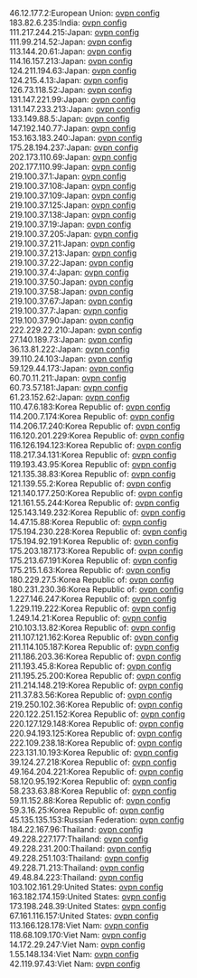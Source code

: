 46.12.177.2:European Union: [ovpn config](vpn/46_12_177_2.ovpn)  
183.82.6.235:India: [ovpn config](vpn/183_82_6_235.ovpn)  
111.217.244.215:Japan: [ovpn config](vpn/111_217_244_215.ovpn)  
111.99.214.52:Japan: [ovpn config](vpn/111_99_214_52.ovpn)  
113.144.20.61:Japan: [ovpn config](vpn/113_144_20_61.ovpn)  
114.16.157.213:Japan: [ovpn config](vpn/114_16_157_213.ovpn)  
124.211.194.63:Japan: [ovpn config](vpn/124_211_194_63.ovpn)  
124.215.4.13:Japan: [ovpn config](vpn/124_215_4_13.ovpn)  
126.73.118.52:Japan: [ovpn config](vpn/126_73_118_52.ovpn)  
131.147.221.99:Japan: [ovpn config](vpn/131_147_221_99.ovpn)  
131.147.233.213:Japan: [ovpn config](vpn/131_147_233_213.ovpn)  
133.149.88.5:Japan: [ovpn config](vpn/133_149_88_5.ovpn)  
147.192.140.77:Japan: [ovpn config](vpn/147_192_140_77.ovpn)  
153.163.183.240:Japan: [ovpn config](vpn/153_163_183_240.ovpn)  
175.28.194.237:Japan: [ovpn config](vpn/175_28_194_237.ovpn)  
202.173.110.69:Japan: [ovpn config](vpn/202_173_110_69.ovpn)  
202.177.110.99:Japan: [ovpn config](vpn/202_177_110_99.ovpn)  
219.100.37.1:Japan: [ovpn config](vpn/219_100_37_1.ovpn)  
219.100.37.108:Japan: [ovpn config](vpn/219_100_37_108.ovpn)  
219.100.37.109:Japan: [ovpn config](vpn/219_100_37_109.ovpn)  
219.100.37.125:Japan: [ovpn config](vpn/219_100_37_125.ovpn)  
219.100.37.138:Japan: [ovpn config](vpn/219_100_37_138.ovpn)  
219.100.37.19:Japan: [ovpn config](vpn/219_100_37_19.ovpn)  
219.100.37.205:Japan: [ovpn config](vpn/219_100_37_205.ovpn)  
219.100.37.211:Japan: [ovpn config](vpn/219_100_37_211.ovpn)  
219.100.37.213:Japan: [ovpn config](vpn/219_100_37_213.ovpn)  
219.100.37.22:Japan: [ovpn config](vpn/219_100_37_22.ovpn)  
219.100.37.4:Japan: [ovpn config](vpn/219_100_37_4.ovpn)  
219.100.37.50:Japan: [ovpn config](vpn/219_100_37_50.ovpn)  
219.100.37.58:Japan: [ovpn config](vpn/219_100_37_58.ovpn)  
219.100.37.67:Japan: [ovpn config](vpn/219_100_37_67.ovpn)  
219.100.37.7:Japan: [ovpn config](vpn/219_100_37_7.ovpn)  
219.100.37.90:Japan: [ovpn config](vpn/219_100_37_90.ovpn)  
222.229.22.210:Japan: [ovpn config](vpn/222_229_22_210.ovpn)  
27.140.189.73:Japan: [ovpn config](vpn/27_140_189_73.ovpn)  
36.13.81.222:Japan: [ovpn config](vpn/36_13_81_222.ovpn)  
39.110.24.103:Japan: [ovpn config](vpn/39_110_24_103.ovpn)  
59.129.44.173:Japan: [ovpn config](vpn/59_129_44_173.ovpn)  
60.70.11.211:Japan: [ovpn config](vpn/60_70_11_211.ovpn)  
60.73.57.181:Japan: [ovpn config](vpn/60_73_57_181.ovpn)  
61.23.152.62:Japan: [ovpn config](vpn/61_23_152_62.ovpn)  
110.47.6.183:Korea Republic of: [ovpn config](vpn/110_47_6_183.ovpn)  
114.200.7.174:Korea Republic of: [ovpn config](vpn/114_200_7_174.ovpn)  
114.206.17.240:Korea Republic of: [ovpn config](vpn/114_206_17_240.ovpn)  
116.120.201.229:Korea Republic of: [ovpn config](vpn/116_120_201_229.ovpn)  
116.126.194.123:Korea Republic of: [ovpn config](vpn/116_126_194_123.ovpn)  
118.217.34.131:Korea Republic of: [ovpn config](vpn/118_217_34_131.ovpn)  
119.193.43.95:Korea Republic of: [ovpn config](vpn/119_193_43_95.ovpn)  
121.135.38.83:Korea Republic of: [ovpn config](vpn/121_135_38_83.ovpn)  
121.139.55.2:Korea Republic of: [ovpn config](vpn/121_139_55_2.ovpn)  
121.140.177.250:Korea Republic of: [ovpn config](vpn/121_140_177_250.ovpn)  
121.161.55.244:Korea Republic of: [ovpn config](vpn/121_161_55_244.ovpn)  
125.143.149.232:Korea Republic of: [ovpn config](vpn/125_143_149_232.ovpn)  
14.47.15.88:Korea Republic of: [ovpn config](vpn/14_47_15_88.ovpn)  
175.194.230.228:Korea Republic of: [ovpn config](vpn/175_194_230_228.ovpn)  
175.194.92.191:Korea Republic of: [ovpn config](vpn/175_194_92_191.ovpn)  
175.203.187.173:Korea Republic of: [ovpn config](vpn/175_203_187_173.ovpn)  
175.213.67.191:Korea Republic of: [ovpn config](vpn/175_213_67_191.ovpn)  
175.215.1.63:Korea Republic of: [ovpn config](vpn/175_215_1_63.ovpn)  
180.229.27.5:Korea Republic of: [ovpn config](vpn/180_229_27_5.ovpn)  
180.231.230.36:Korea Republic of: [ovpn config](vpn/180_231_230_36.ovpn)  
1.227.146.247:Korea Republic of: [ovpn config](vpn/1_227_146_247.ovpn)  
1.229.119.222:Korea Republic of: [ovpn config](vpn/1_229_119_222.ovpn)  
1.249.14.21:Korea Republic of: [ovpn config](vpn/1_249_14_21.ovpn)  
210.103.13.82:Korea Republic of: [ovpn config](vpn/210_103_13_82.ovpn)  
211.107.121.162:Korea Republic of: [ovpn config](vpn/211_107_121_162.ovpn)  
211.114.105.187:Korea Republic of: [ovpn config](vpn/211_114_105_187.ovpn)  
211.186.203.36:Korea Republic of: [ovpn config](vpn/211_186_203_36.ovpn)  
211.193.45.8:Korea Republic of: [ovpn config](vpn/211_193_45_8.ovpn)  
211.195.25.200:Korea Republic of: [ovpn config](vpn/211_195_25_200.ovpn)  
211.214.148.219:Korea Republic of: [ovpn config](vpn/211_214_148_219.ovpn)  
211.37.83.56:Korea Republic of: [ovpn config](vpn/211_37_83_56.ovpn)  
219.250.102.36:Korea Republic of: [ovpn config](vpn/219_250_102_36.ovpn)  
220.122.251.152:Korea Republic of: [ovpn config](vpn/220_122_251_152.ovpn)  
220.127.129.148:Korea Republic of: [ovpn config](vpn/220_127_129_148.ovpn)  
220.94.193.125:Korea Republic of: [ovpn config](vpn/220_94_193_125.ovpn)  
222.109.238.18:Korea Republic of: [ovpn config](vpn/222_109_238_18.ovpn)  
223.131.10.193:Korea Republic of: [ovpn config](vpn/223_131_10_193.ovpn)  
39.124.27.218:Korea Republic of: [ovpn config](vpn/39_124_27_218.ovpn)  
49.164.204.221:Korea Republic of: [ovpn config](vpn/49_164_204_221.ovpn)  
58.120.95.192:Korea Republic of: [ovpn config](vpn/58_120_95_192.ovpn)  
58.233.63.88:Korea Republic of: [ovpn config](vpn/58_233_63_88.ovpn)  
59.11.152.88:Korea Republic of: [ovpn config](vpn/59_11_152_88.ovpn)  
59.3.16.25:Korea Republic of: [ovpn config](vpn/59_3_16_25.ovpn)  
45.135.135.153:Russian Federation: [ovpn config](vpn/45_135_135_153.ovpn)  
184.22.167.96:Thailand: [ovpn config](vpn/184_22_167_96.ovpn)  
49.228.227.177:Thailand: [ovpn config](vpn/49_228_227_177.ovpn)  
49.228.231.200:Thailand: [ovpn config](vpn/49_228_231_200.ovpn)  
49.228.251.103:Thailand: [ovpn config](vpn/49_228_251_103.ovpn)  
49.228.71.213:Thailand: [ovpn config](vpn/49_228_71_213.ovpn)  
49.48.84.223:Thailand: [ovpn config](vpn/49_48_84_223.ovpn)  
103.102.161.29:United States: [ovpn config](vpn/103_102_161_29.ovpn)  
163.182.174.159:United States: [ovpn config](vpn/163_182_174_159.ovpn)  
173.198.248.39:United States: [ovpn config](vpn/173_198_248_39.ovpn)  
67.161.116.157:United States: [ovpn config](vpn/67_161_116_157.ovpn)  
113.166.128.178:Viet Nam: [ovpn config](vpn/113_166_128_178.ovpn)  
118.68.109.170:Viet Nam: [ovpn config](vpn/118_68_109_170.ovpn)  
14.172.29.247:Viet Nam: [ovpn config](vpn/14_172_29_247.ovpn)  
1.55.148.134:Viet Nam: [ovpn config](vpn/1_55_148_134.ovpn)  
42.119.97.43:Viet Nam: [ovpn config](vpn/42_119_97_43.ovpn)  
